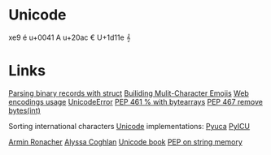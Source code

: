 # Unicode
xe9 é
u+0041 A
u+20ac €
U+1d11e 𝄞

# Links

[Parsing binary records with struct](https://www.fluentpython.com/extra/parsing-binary-struct/)
[Builiding Mulit-Character Emojis](https://www.fluentpython.com/extra/multi-character-emojis/)
[Web encodings usage](https://w3techs.com/technologies/overview/character_encoding)
[UnicodeError](https://docs.python.org/3/library/codecs.html#codecs.register_error)
[PEP 461 % with bytearrays](https://peps.python.org/pep-0461/)
[PEP 467 remove bytes(int)](https://peps.python.org/pep-0467/)

Sorting international characters
[Unicode](https://www.unicode.org/Public/UCA/6.3.0/allkeys.txt)
implementations:
[Pyuca](https://github.com/jtauber/pyuca)
[PyICU](https://pypi.org/project/PyICU/)

[Armin Ronacher](https://lucumr.pocoo.org/2013/7/2/the-updated-guide-to-unicode/)
[Alyssa Coghlan](https://python-notes.curiousefficiency.org/en/latest/python3/text_file_processing.html)
[Unicode book](https://unicodebook.readthedocs.io/index.html)
[PEP on string memory](https://peps.python.org/pep-0393/)
